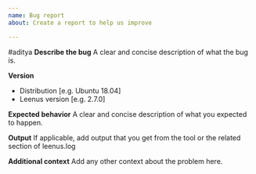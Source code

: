 ```yaml
---
name: Bug report
about: Create a report to help us improve

---
```

#aditya
**Describe the bug**
A clear and concise description of what the bug is.

**Version**
 - Distribution [e.g. Ubuntu 18.04]
 - Leenus version [e.g. 2.7.0]

**Expected behavior**
A clear and concise description of what you expected to happen.

**Output**
If applicable, add output that you get from the tool or the related section of leenus.log

**Additional context**
Add any other context about the problem here.
